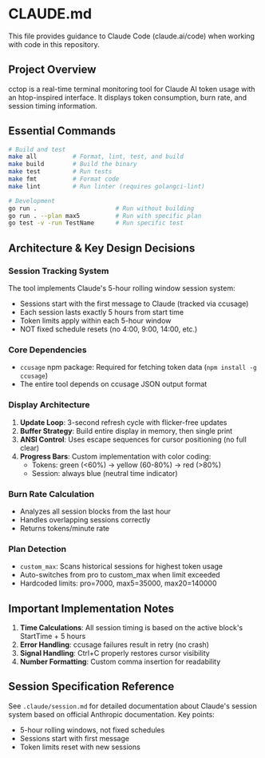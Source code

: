 # CLAUDE.md

This file provides guidance to Claude Code (claude.ai/code) when working with code in this repository.

## Project Overview

cctop is a real-time terminal monitoring tool for Claude AI token usage with an htop-inspired interface. It displays token consumption, burn rate, and session timing information.

## Essential Commands

```bash
# Build and test
make all          # Format, lint, test, and build
make build        # Build the binary
make test         # Run tests
make fmt          # Format code
make lint         # Run linter (requires golangci-lint)

# Development
go run .                      # Run without building
go run . --plan max5          # Run with specific plan
go test -v -run TestName      # Run specific test
```

## Architecture & Key Design Decisions

### Session Tracking System
The tool implements Claude's 5-hour rolling window session system:
- Sessions start with the first message to Claude (tracked via ccusage)
- Each session lasts exactly 5 hours from start time
- Token limits apply within each 5-hour window
- NOT fixed schedule resets (no 4:00, 9:00, 14:00, etc.)

### Core Dependencies
- `ccusage` npm package: Required for fetching token data (`npm install -g ccusage`)
- The entire tool depends on ccusage JSON output format

### Display Architecture
1. **Update Loop**: 3-second refresh cycle with flicker-free updates
2. **Buffer Strategy**: Build entire display in memory, then single print
3. **ANSI Control**: Uses escape sequences for cursor positioning (no full clear)
4. **Progress Bars**: Custom implementation with color coding:
   - Tokens: green (<60%) → yellow (60-80%) → red (>80%)
   - Session: always blue (neutral time indicator)

### Burn Rate Calculation
- Analyzes all session blocks from the last hour
- Handles overlapping sessions correctly
- Returns tokens/minute rate

### Plan Detection
- `custom_max`: Scans historical sessions for highest token usage
- Auto-switches from pro to custom_max when limit exceeded
- Hardcoded limits: pro=7000, max5=35000, max20=140000

## Important Implementation Notes

1. **Time Calculations**: All session timing is based on the active block's StartTime + 5 hours
2. **Error Handling**: ccusage failures result in retry (no crash)
3. **Signal Handling**: Ctrl+C properly restores cursor visibility
4. **Number Formatting**: Custom comma insertion for readability

## Session Specification Reference

See `.claude/session.md` for detailed documentation about Claude's session system based on official Anthropic documentation. Key points:
- 5-hour rolling windows, not fixed schedules
- Sessions start with first message
- Token limits reset with new sessions